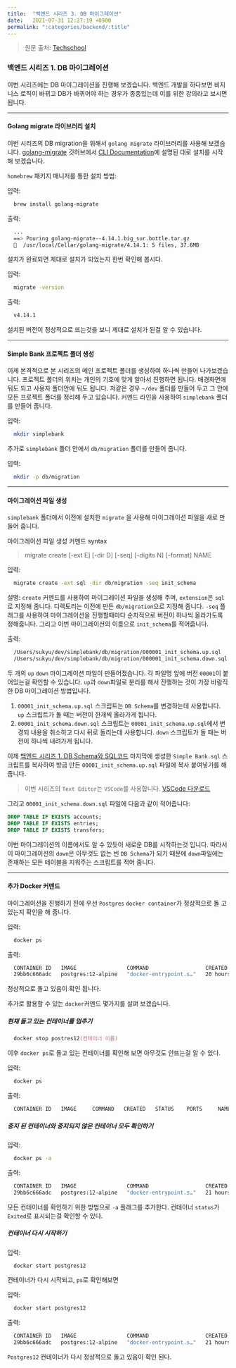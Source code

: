 ```yaml
---
title:  "백엔드 시리즈 3. DB 마이그레이션"
date:   2021-07-31 12:27:19 +0900
permalink: ":categories/backend/:title"
---
```


> 원문 출처: [Techschool](https://www.youtube.com/watch?v=rx6CPDK_5mU&list=PLy_6D98if3ULEtXtNSY_2qN21VCKgoQAE&ab_channel=TECHSCHOOL "Tech School")

### 백엔드 시리즈 1. DB 마이그레이션

이번 시리즈에는 DB 마이그레이션을 진행해 보겠습니다. 백엔드 개발을 하다보면 비지니스 로직이 바뀌고 DB가 바뀌어야 하는 경우가 종종있는데 이를 위한 강의라고 보시면 됩니다.

---

#### Golang migrate 라이브러리 설치

이번 시리즈의 DB migration을 위해서 `golang migrate` 라이브러리를 사용해 보겠습니다. [golang-migrate](https://github.com/golang-migrate/migrate) 깃허브에서 [CLI Documentation](https://github.com/golang-migrate/migrate/tree/master/cmd/migrate)에 설명된 대로 설치를 시작해 보겠습니다.

`homebrew` 패키지 매니저를 통한 설치 방법:

입력:

  ```zsh
    brew install golang-migrate
  ```

출력:

  ```zsh
    ...
    ==> Pouring golang-migrate--4.14.1.big_sur.bottle.tar.gz
    🍺  /usr/local/Cellar/golang-migrate/4.14.1: 5 files, 37.6MB
  ```

설치가 완료되면 제대로 설치가 되었는지 한번 확인해 봅시다.

입력:

  ```zsh
    migrate -version
  ```

출력:

  ```zsh
    v4.14.1
  ```

설치된 버전이 정상적으로 뜨는것을 보니 제대로 설치가 된걸 알 수 있습니다.

---

#### Simple Bank 프로젝트 폴더 생성

이제 본격적으로 본 시리즈의 메인 프로젝트 폴더를 생성하여 하나씩 만들어 나가보겠습니다. 프로젝트 폴더의 위치는 개인의 기호에 맞게 알아서 진행하면 됩니다. 배경화면에 둬도 되고 사용자 폴더안에 둬도 됩니다. 저같은 경우 `~/dev` 폴더를 만들어 두고 그 안에 모든 프로젝트 폴더를 정리해 두고 있습니다. 커멘드 라인을 사용하여 `simplebank` 폴더를 만들어 줍니다.

입력:

  ```zsh
    mkdir simplebank
  ```

추가로 `simplebank` 폴더 안에서 `db/migration` 폴더를 만들어 줍니다.

입력:

  ```zsh
    mkdir -p db/migration
  ```

---

#### 마이그레이션 파일 생성

`simplebank` 폴더에서 이전에 설치한 `migrate` 을 사용해 마이그레이션 파일을 새로 만들어 줍니다.

마이그레이션 파일 생성 커멘드 syntax
> migrate create [-ext E] [-dir D] [-seq] [-digits N] [-format] NAME

입력:

  ```zsh
    migrate create -ext sql -dir db/migration -seq init_schema
  ```

설명: `create` 커멘드를 사용하여 마이그레이션 파일을 생성해 주며, `extension`은 `sql`로 지정해 줍니다. 디렉토리는 이전에 만든 `db/migration`으로 지정해 줍니다. `-seq` 플래그를 사용하여 마이그레이션을 진행할때마다 순차적으로 버전이 하나씩 올라가도록 정해줍니다. 그리고 이번 마이그레이션의 이름으로 `init_schema`를 적어줍니다.

출력:

  ```zsh
    /Users/sukyu/dev/simplebank/db/migration/000001_init_schema.up.sql
    /Users/sukyu/dev/simplebank/db/migration/000001_init_schema.down.sql
  ```

두 개의 `up` `down` 마이그레이션 파일이 만들어졌습니다. 각 파일명 앞에 버전 `00001`이 붙어있는걸 확인할 수 있습니다. `up`과 `down`파일로 분리를 해서 진행하는 것이 가장 바람직한 DB 마이그레이션 방법입니다.

1. `00001_init_schema.up.sql` 스크립트는 `DB Schema`를 변경하는데 사용합니다. `up` 스크립트가 돌 때는 버전이 한개씩 올라가게 됩니다.
1. `00001_init_schema.down.sql` 스크립트는 `00001_init_schema.up.sql`에서 변경되 내용을 취소하고 다시 뒤로 돌리는데 사용합니다. `down` 스크립트가 돌 때는 버전이 하나씩 내려가게 됩니다.

이제 [백엔드 시리즈 1. DB Schema와 SQL코드](https://mannerism.github.io/blog/develop/backend/backend1-DB-Schema-and-SQL-code) 마지막에 생성한 `Simple Bank.sql` 스크립트를 복사하여 방금 만든 `00001_init_schema.up.sql` 파일에 복사 붙여넣기를 해 줍니다.

>이번 시리즈의 `Text Editor`는 `VSCode`를 사용합니다. [VSCode 다운로드](https://code.visualstudio.com/)

그리고 `00001_init_schema.down.sql` 파일에 다음과 같이 적어줍니다:

```sql
DROP TABLE IF EXISTS accounts;
DROP TABLE IF EXISTS entries;
DROP TABLE IF EXISTS transfers;
```

이번 마이그레이션의 이름에서도 알 수 있듯이 새로운 DB를 시작하는것 입니다. 따라서 이 마이그레이션의 `down`은 아무것도 없는 빈 `DB Schema`가 되기 때문에 `down`파일에는 존재하는 모든 테이블을 지워주는 스크립트를 적어 줍니다.

---

#### 추가 Docker 커멘드

마이그레이션을 진행하기 전에 우선 `Postgres` `docker container`가 정상적으로 돌 고 있는지 확인을 해 줍니다.

입력:

  ```zsh
    docker ps
  ```

출력:

  ```zsh
    CONTAINER ID   IMAGE                COMMAND                  CREATED        STATUS        PORTS                                       NAMES
    29bb6c666adc   postgres:12-alpine   "docker-entrypoint.s…"   20 hours ago   Up 20 hours   0.0.0.0:5432->5432/tcp, :::5432->5432/tcp   postgres12
  ```

정상적으로 돌고 있음이 확인 됩니다.

추가로 활용할 수 있는 `docker`커멘드 몇가지를 살펴 보겠습니다.

##### 현재 돌고 있는 컨테이너를 멈추기

  ```zsh
    docker stop postres12(컨테이너 이름)
  ```

이후 `docker ps`로 돌고 있는 컨테이너를 확인해 보면 아무것도 안뜨는걸 알 수 있다.

입력:

  ```zsh
    docker ps
  ```

출력:

  ```zsh
    CONTAINER ID   IMAGE     COMMAND   CREATED   STATUS    PORTS     NAMES
  ```

##### 중지 된 컨테이너와 중지되지 않은 컨테이너 모두 확인하기

입력:

  ```zsh
    docker ps -a
  ```

출력:

  ```zsh
    CONTAINER ID   IMAGE                COMMAND                  CREATED        STATUS                          PORTS     NAMES
    29bb6c666adc   postgres:12-alpine   "docker-entrypoint.s…"   21 hours ago   Exited (0) About a minute ago             postgres12
  ```

모든 컨테이너를 확인하기 위한 방법으로 `-a` 플래그를 추가한다. 컨테이너 `status`가 `Exited`로 표시되는걸 확인할 수 있다.

##### 컨테이너 다시 시작하기

입력:

  ```zsh
    docker start postgres12
  ```

컨테이너가 다시 시작되고, `ps`로 확인해보면

입력:

  ```zsh
    docker start postgres12
  ```

출력:

  ```zsh
    CONTAINER ID   IMAGE                COMMAND                  CREATED        STATUS         PORTS                                       NAMES
    29bb6c666adc   postgres:12-alpine   "docker-entrypoint.s…"   21 hours ago   Up 3 seconds   0.0.0.0:5432->5432/tcp, :::5432->5432/tcp   postgres12
  ```

`Postgres12` 컨테이너가 다시 정상적으로 돌고 있음이 확인 된다.

